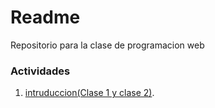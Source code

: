 # Readme

 Repositorio  para la clase de programacion web 

### Actividades

1. [intruduccion(Clase 1 y clase 2)](/pruebas1/index.html).




